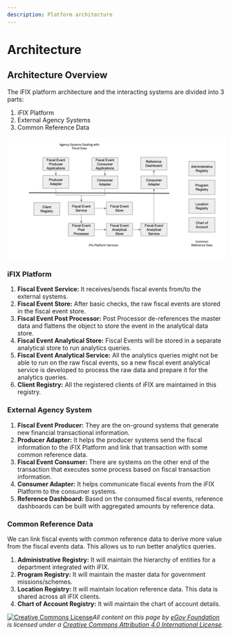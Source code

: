 ```yaml
---
description: Platform architecture
---
```


# Architecture

## Architecture Overview

The iFIX platform architecture and the interacting systems are divided into 3 parts:

1. iFIX Platform
2. External Agency Systems
3. Common Reference Data

<div align="left">

<img src="../../.gitbook/assets/image (17) (2).png" alt="">

</div>

### iFIX Platform

1. **Fiscal Event Service:** It receives/sends fiscal events from/to the external systems.&#x20;
2. **Fiscal Event Store:** After basic checks, the raw fiscal events are stored in the fiscal event store.&#x20;
3. **Fiscal Event Post Processor:** Post Processor de-references the master data and flattens the object to store the event in the analytical data store.&#x20;
4. **Fiscal Event Analytical Store:** Fiscal Events will be stored in a separate analytical store to run analytics queries.&#x20;
5. **Fiscal Event Analytical Service:** All the analytics queries might not be able to run on the raw fiscal events, so a new fiscal event analytical service is developed to process the raw data and prepare it for the analytics queries.&#x20;
6. **Client Registry:** All the registered clients of iFIX are maintained in this registry.&#x20;

### External Agency System

1. **Fiscal Event Producer:** They are the on-ground systems that generate new financial transactional information.&#x20;
2. **Producer Adapter:** It helps the producer systems send the fiscal information to the iFIX Platform and link that transaction with some common reference data.&#x20;
3. **Fiscal Event Consumer:** There are systems on the other end of the transaction that executes some process based on fiscal transaction information.&#x20;
4. **Consumer Adapter:** It helps communicate fiscal events from the iFIX Platform to the consumer systems.&#x20;
5. **Reference Dashboard:** Based on the consumed fiscal events, reference dashboards can be built with aggregated amounts by reference data.&#x20;

### Common Reference Data

We can link fiscal events with common reference data to derive more value from the fiscal events data. This allows us to run better analytics queries.&#x20;

1. **Administrative Registry:** It will maintain the hierarchy of entities for a department integrated with iFIX. &#x20;
2. **Program Registry:** It will maintain the master data for government missions/schemes.&#x20;
3. **Location Registry:** It will maintain location reference data. This data is shared across all iFIX clients.&#x20;
4. **Chart of Account Registry:** It will maintain the chart of account details.&#x20;



[![Creative Commons License](https://i.creativecommons.org/l/by/4.0/80x15.png)_​_](http://creativecommons.org/licenses/by/4.0/)_All content on this page by_ [_eGov Foundation_](https://egov.org.in/) _is licensed under a_ [_Creative Commons Attribution 4.0 International License_](http://creativecommons.org/licenses/by/4.0/)_._

